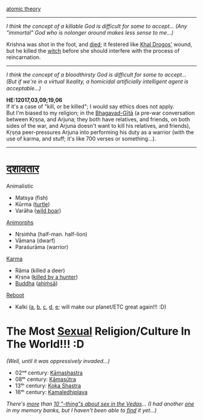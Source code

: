 [atomic theory](https://www.vedabase.com/en/synonyms-index?original_op=contains&original=&translation_op=contains&translation=atom)

<hr>

*I think the concept of a killable God is difficult for some to accept... (Any "immortal" God who is nolonger around makes less sense to me...)*

Krishna was shot in the foot, and [died](https://en.wikipedia.org/wiki/Krishna#Death_and_Ascension); it festered like [Khal Drogos'](https://en.wikipedia.org/wiki/Ronon_Dex) wound, but he killed the [witch](https://en.wikipedia.org/wiki/Putana) before she should interfere with the process of reincarnation.

<hr>

*I think the concept of a bloodthirsty God is difficult for some to accept... (But if we're in a virtual ℝeality, a homicidal artificially intelligent agent is acceptable...)*

**HE:12017,03,09;19,06**
<br>If it's a case of "kill, or be killed"; I would say ethics does not apply.
<br>But I'm biased to my religion; in the [Bhagavad-Gītā](https://en.wikipedia.org/wiki/Bhagavad-G%C4%ABt%C4%81_as_It_Is) (a pre-war conversation between Kṛṣṇa, and Arjuna; they both have relatives, and friends, on both sides of the war, and Arjuna doesn't want to kill his relatives, and friends), Kṛṣṇa peer-pressures Arjuna into performing his duty as a warrior (with the use of karma, and stuff; it's like 700 verses or something...).

<hr>

# [दशावतार](https://en.wikipedia.org/wiki/Dashavatara)

Animalistic
* Matsya (fish)
* Kūrma ([turtle](https://en.wikipedia.org/wiki/Teenage_Mutant_Ninja_Turtles))
* Varāha ([wild boar](https://en.wikipedia.org/wiki/Asterix))

[Animorphs](https://en.wikipedia.org/wiki/Animorphs_(TV_series))
* Nṛsiṁha (half-man. half-lion)
* Vāmana (dwarf)
* Paraśurāma (warrior)

[Karma](https://en.wikipedia.org/wiki/Karma)
* Rāma (killed a deer)
* Kṛṣṇa ([killed by a hunter](https://en.wikipedia.org/wiki/Krishna#Death_and_Ascension))
* [Buddha](https://en.wikipedia.org/wiki/Chaitanya_Mahaprabhu) ([ahiṁsā](https://en.wikipedia.org/wiki/Ahimsa))

[Reboot](https://en.wikipedia.org/wiki/Reincarnation)
* Kalki ([a](https://www.vedabase.com/en/sb/1/3/25), [b](https://www.vedabase.com/en/sb/6/8/19), [c](https://www.vedabase.com/en/sb/10/40/22), [d](https://www.vedabase.com/en/sb/12/2/18), [e](https://www.vedabase.com/en/sb/12/2/23); will make our planet/ETC great again!!! :D)

# The Most [Sexual](https://www.vedabase.com/en/synonyms-index?original_op=contains&original=&translation_op=contains&translation=sex) Religion/Culture In The World!!! :D
*(Well, until it was oppressively invaded...)*

* 02ⁿᵈ century: [Kāmashastra](https://en.wikipedia.org/wiki/Kamashastra)
* 08ᵗʰ century: [Kāmasūtra](https://en.wikipedia.org/wiki/Kama_Sutra)
* 13ᵗʰ century: [Koka Shastra](https://en.wikipedia.org/wiki/Ratirahasya)
* 16ᵗʰ century: [Kamaledhiplava](https://en.wikipedia.org/wiki/Ananga_Ranga)

*There's [more](https://www.speakingtree.in/allslides/shocking-sex-secrets-from-the-vedas-that-no-one-knows-about/public-view) than [10 "-thing"s about sex in the Vedas](https://www.mensxp.com/relationships/sex-and-intimacy/21263-10-shocking-things-about-sex-from-vedas-p10.html)... (I had another [one](https://www.vedabase.com/en/sb) in my memory banks, but I haven't been able to [find](https://www.vedabase.com/en/synonyms-index) it yet...)*

